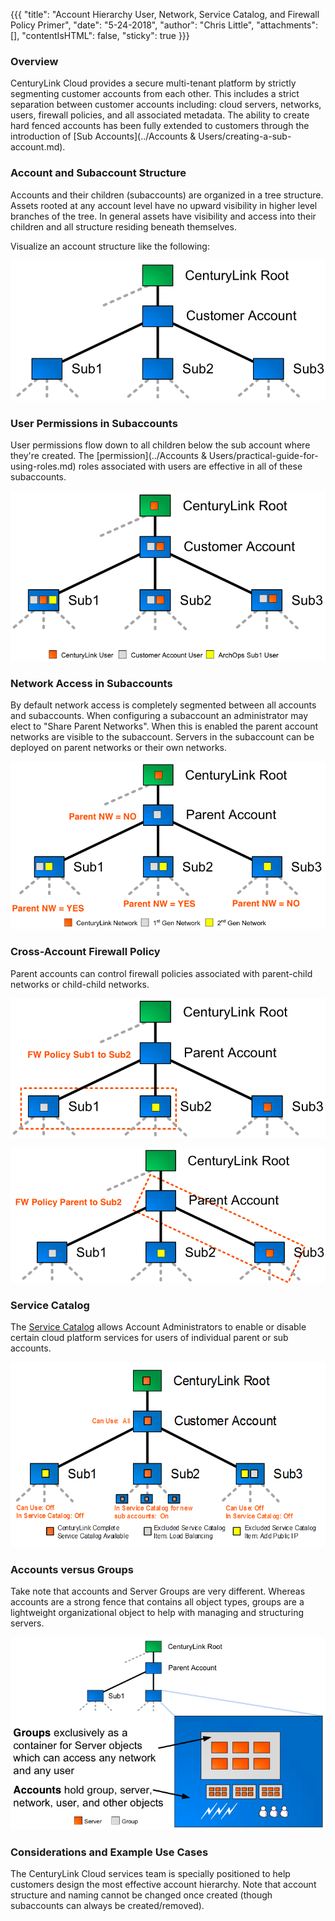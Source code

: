 {{{
  "title": "Account Hierarchy User, Network, Service Catalog, and Firewall Policy Primer",
  "date": "5-24-2018",
  "author": "Chris Little",
  "attachments": [],
  "contentIsHTML": false,
  "sticky": true
}}}

### Overview

CenturyLink Cloud provides a secure multi-tenant platform by strictly segmenting customer accounts from each other.  This includes a strict separation between customer accounts including: cloud servers, networks, users, firewall policies, and all associated metadata.  The ability to create hard fenced accounts has been fully extended to customers through the introduction of [Sub Accounts](../Accounts & Users/creating-a-sub-account.md).

### Account and Subaccount Structure

Accounts and their children (subaccounts) are organized in a tree structure.  Assets rooted at any account level have no upward visibility in higher level branches of the tree.  In general assets have visibility and access into their children and all structure residing beneath themselves.

Visualize an account structure like the following:

![Account/Sub Account Hierarchy Diagram](../images/account-hierarchy-1.png)

### User Permissions in Subaccounts

User permissions flow down to all children below the sub account where they're created.  The [permission](../Accounts & Users/practical-guide-for-using-roles.md) roles associated with users are effective in all of these subaccounts.

![User permissions ins sub accounts](../images/account-hierarchy-2.png)

### Network Access in Subaccounts

By default network access is completely segmented between all accounts and subaccounts. When configuring a subaccount an administrator may elect to "Share Parent Networks". When this is enabled the parent account networks are visible to the subaccount. Servers in the subaccount can be deployed on parent networks or their own networks.

![Network Access in Subaccounts](../images/account-hierarchy-3.png)

### Cross-Account Firewall Policy

Parent accounts can control firewall policies associated with parent-child networks or child-child networks.

![Sub-Account to Sub-Account Firewall Policy](../images/account-hierarchy-4.png)

![Parent Account to Sub Account Firewall Policy](../images/account-hierarchy-5.png)

### Service Catalog

The [Service Catalog](../General/getting-started-with-the-service-catalog.md) allows Account Administrators to enable or disable certain cloud platform services for users of individual parent or sub accounts.

![Service Catalog in account Hierarchy](../images/account-hierarchy-7.png)

### Accounts versus Groups

Take note that accounts and Server Groups are very different.  Whereas accounts are a strong fence that contains all object types, groups are a lightweight organizational object to help with managing and structuring servers.

![Accounts versus Groups](../images/account-hierarchy-6.png)

### Considerations and Example Use Cases

The CenturyLink Cloud services team is specially positioned to help customers design the most effective account hierarchy.  Note that account structure and naming cannot be changed once created (though subaccounts can always be created/removed).  
